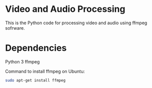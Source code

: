 # Video and Audio Processing
This is the Python code for processing video and audio using ffmpeg sofrware.

# Dependencies
Python 3
ffmpeg

Command to install ffmpeg on Ubuntu:
```bash
sudo apt-get install ffmpeg
```
